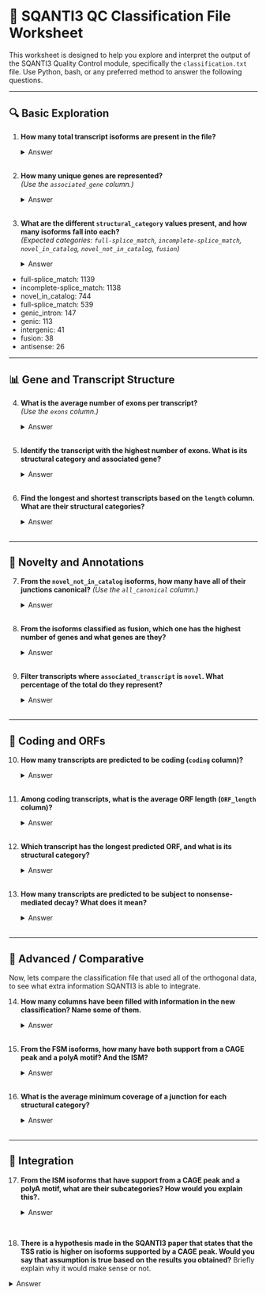 
# 🧫 SQANTI3 QC Classification File Worksheet

This worksheet is designed to help you explore and interpret the output of the SQANTI3 Quality Control module, specifically the `classification.txt` file. Use Python, bash, or any preferred method to answer the following questions.

---

## 🔍 **Basic Exploration**

1. **How many total transcript isoforms are present in the file?**  
   <details><summary>Answer</summary>3925</details><br>

2. **How many unique genes are represented?**  
   *(Use the `associated_gene` column.)*  
   <details><summary>Answer</summary>656</details><br>

3. **What are the different `structural_category` values present, and how many isoforms fall into each?**  
   *(Expected categories: `full-splice_match`, `incomplete-splice_match`, `novel_in_catalog`, `novel_not_in_catalog`, `fusion`)*  
   <details><summary>Answer</summary>
- full-splice_match: 1139
- incomplete-splice_match: 1138
- novel_in_catalog: 744
- full-splice_match: 539
- genic_intron: 147
- genic: 113
- intergenic: 41
- fusion: 38
- antisense: 26</details><br>

---

## 📊 **Gene and Transcript Structure**

4. **What is the average number of exons per transcript?**  
   *(Use the `exons` column.)*  
   <details><summary>Answer</summary>8.36</details><br>

5. **Identify the transcript with the highest number of exons. What is its structural category and associated gene?**  
   <details><summary>Answer</summary>PB.3810.4 with 55 exons. Category: full-splice_match, Gene: ENSG00000241973.11</details><br>

6. **Find the longest and shortest transcripts based on the `length` column. What are their structural categories?**  
   <details><summary>Answer</summary>Shortest: PB.118877.1 (83 nt, genic), Longest: PB.3823.1 (10774 nt, full-splice_match)</details><br>
<!-- TODO: Fix this to add the other isoforms -->
---

## 🧪 **Novelty and Annotations**

7. **From the `novel_not_in_catalog` isoforms, how many have all of their junctions canonical?**
    *(Use the `all_canonical` column.)*  
   <details><summary>Answer</summary>There are 851 isoforms with all the junctions canonical and 288 with at least one non-canonical junction</details><br>

8. **From the isoforms classified as fusion, which one has the highest number of genes and what genes are they?**  
   <details><summary>Answer</summary> All 38 fusion transcripts are formed by 2 genes. Example gene pairs: ENSG00000100181.22_ENSG00000283633.1, ENSG00000100029.18_ENSG00000128242.13, and 15 more</details><br>

9. **Filter transcripts where `associated_transcript` is `novel`. What percentage of the total do they represent?**  
   <details><summary>Answer</summary>57.27%</details><br>

---

## 🧪 **Coding and ORFs**

10. **How many transcripts are predicted to be coding (`coding` column)?**  
    <details><summary>Answer</summary>3180</details><br>

11. **Among coding transcripts, what is the average ORF length (`ORF_length` column)?**  
    <details><summary>Answer</summary>389.17 bp</details><br>

12. **Which transcript has the longest predicted ORF, and what is its structural category?**  
    <details><summary>Answer</summary>PB.3857.1, ORF length: 2414, Category: full-splice_match</details><br>

13. **How many transcripts are predicted to be subject to nonsense-mediated decay? What does it mean?**  
    <details><summary>Answer</summary>475.
    Nonsense-mediated decay (NMD) is a cellular mechanism that degrades mRNA transcripts containing premature stop codons, preventing the production of truncated proteins that could be harmful to the cell. SQANTI3 is able to flag transcripts like this if during the ORF prediction, a STOP codon is found before the TTS
    <!-- TODO: Complete this with additional details on NMD and its implications for transcript analysis. -->
    </details><br>

---

## 🧠 **Advanced / Comparative**

Now, lets compare the classification file that used all of the orthogonal data, to see what extra information SQANTI3 is able to integrate.

14. **How many columns have been filled with information in the new classification? Name some of them.**  
    <details><summary>Answer</summary>
    There are 13 new columns that have been filled with information now, such as:
    
    - min_cov --> Minimum coverage of a splice junction
    - within_CAGE_peak
    - polyA_motif_found
    </details><br>

15. **From the FSM isoforms, how many have both support from a CAGE peak and a polyA motif? And the ISM?**  
    <details><summary>Answer</summary>
    - FSM: 336 isoforms
    - ISM: 107 isoforms
    </details><br>

16. **What is the average minimum coverage of a junction for each structural category?**
    <details><summary>Answer</summary>

    | Structural Category        | coverage mean | coverage sd |
    |---------------------------|----------|--------|
    | antisense                 | 0.000    | 0.000  |
    | full-splice_match         | 9.880    | 42.700 |
    | fusion                    | 0.289    | 0.867  |
    | genic                     | 0.000    | 0.000  |
    | genic_intron              | 0.000    | 0.000  |
    | incomplete-splice_match   | 20.100   | 53.500 |
    | intergenic                | 0.000    | 0.000  |
    | novel_in_catalog          | 14.600   | 66.200 |
    | novel_not_in_catalog      | 0.512    | 2.750  |

    </details><br>

---

## 📁 **Integration**

17. **From the ISM isoforms that have support from a CAGE peak and a polyA motif, what are their subcategories? How would you explain this?.**  
    <details><summary>Answer</summary>

    - 3prime_fragment: 33  
    - 5prime_fragment: 34  
    - internal_fragment: 1  
    - intron_retention: 31  
    - mono-exon: 8
</details><br>

18. **There is a hypothesis made in the SQANTI3 paper that states that the TSS ratio is higher on isoforms supported by a CAGE peak. Would you say that assumption is true based on the results you obtained?** Briefly explain why it would make sense or not. 

<!-- TODO: make this figure pretty -->

<details><summary>Answer</summary>
As we can see in the plot, there is a higher TSS ratio for the isoforms supported by a CAGE peak, which is consistent with the hypothesis. This is because CAGE peaks are indicative of real transcription start sites (and not artifacts of degradation), and isoforms with higher TSS ratios are more likely to be associated with such peaks.

<image src="results/complete_sqanti3/ratio_TSS_density.png" alt="TSS ratio plot" width="600"/>
</details><br>
